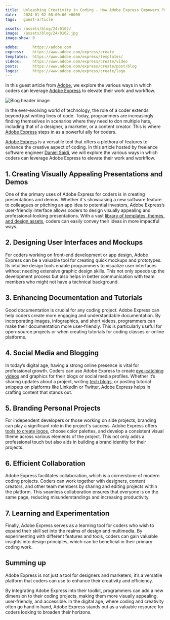 ```yaml
---
title:  Unleashing Creativity in Coding - How Adobe Express Empowers Programmers
date:   2024-01-02 08:00:00 +0000
tags:   guest-article

assets: /assets/blog/24/0102/
image:  /assets/blog/24/0102.jpg
image-show: 0

adobe:      https://adobe.com
express:    https://www.adobe.com/express/create
templates:  https://www.adobe.com/express/templates/
videos:     https://www.adobe.com/express/create/video
posts:      https://www.adobe.com/express/create/post/blog
logos:      https://www.adobe.com/express/create/logo
---
```


In this guest article from [Adobe]({{page.adobe}}), we explore the various ways in which coders can leverage [Adobe Express]({{page.express}}) to elevate their work and workflow.

![Blog header image]({{page.assets}}header.jpg)

In the ever-evolving world of technology, the role of a coder extends beyond just writing lines of code. Today, programmers are increasingly finding themselves in scenarios where they need to don multiple hats, including that of a designer, a marketer, or a content creator. This is where [Adobe Express]({{page.express}}) steps in as a powerful ally for coders. 

[Adobe Express]({{page.express}}) is a versatile tool that offers a plethora of features to enhance the creative aspect of coding. In this article hosted by freelance software engineer [Daniel Saidi](https://danielsaidi.com), we will explore the various ways in which coders can leverage Adobe Express to elevate their work and workflow.

## 1. Creating Visually Appealing Presentations and Demos

One of the primary uses of Adobe Express for coders is in creating presentations and demos. Whether it's showcasing a new software feature to colleagues or pitching an app idea to potential investors, Adobe Express’s user-friendly interface allows coders to design visually appealing and professional-looking presentations. With a vast [library of templates, themes, and design assets]({{page.templates}}), coders can easily convey their ideas in more impactful ways.

## 2. Designing User Interfaces and Mockups

For coders working on front-end development or app design, Adobe Express can be a valuable tool for creating quick mockups and prototypes. Its intuitive design tools enable programmers to visualize user interfaces without needing extensive graphic design skills. This not only speeds up the development process but also helps in better communication with team members who might not have a technical background.

## 3. Enhancing Documentation and Tutorials

Good documentation is crucial for any coding project. Adobe Express can help coders create more engaging and understandable documentation. By incorporating images, infographics, and short videos, programmers can make their documentation more user-friendly. This is particularly useful for open-source projects or when creating tutorials for coding classes or online platforms.

## 4. Social Media and Blogging

In today’s digital age, having a strong online presence is vital for professional growth. Coders can use Adobe Express to create [eye-catching videos]({{page.videos}}) and graphics for their blogs or social media profiles. Whether it’s sharing updates about a project, writing [tech blogs]({{page.posts}}), or posting tutorial snippets on platforms like LinkedIn or Twitter, Adobe Express helps in crafting content that stands out.

## 5. Branding Personal Projects

For independent developers or those working on side projects, branding can play a significant role in the project's success. Adobe Express offers [tools to create logos]({{page.logos}}), choose color palettes, and develop a consistent visual theme across various elements of the project. This not only adds a professional touch but also aids in building a brand identity for their projects.

## 6. Efficient Collaboration

Adobe Express facilitates collaboration, which is a cornerstone of modern coding projects. Coders can work together with designers, content creators, and other team members by sharing and editing projects within the platform. This seamless collaboration ensures that everyone is on the same page, reducing misunderstandings and increasing productivity.

## 7. Learning and Experimentation

Finally, Adobe Express serves as a learning tool for coders who wish to expand their skill set into the realms of design and multimedia. By experimenting with different features and tools, coders can gain valuable insights into design principles, which can be beneficial in their primary coding work.

## Summing up

Adobe Express is not just a tool for designers and marketers; it’s a versatile platform that coders can use to enhance their creativity and efficiency. 

By integrating Adobe Express into their toolkit, programmers can add a new dimension to their coding projects, making them more visually appealing, user-friendly, and accessible. In the digital age, where coding and creativity often go hand in hand, Adobe Express stands out as a valuable resource for coders looking to broaden their horizons.